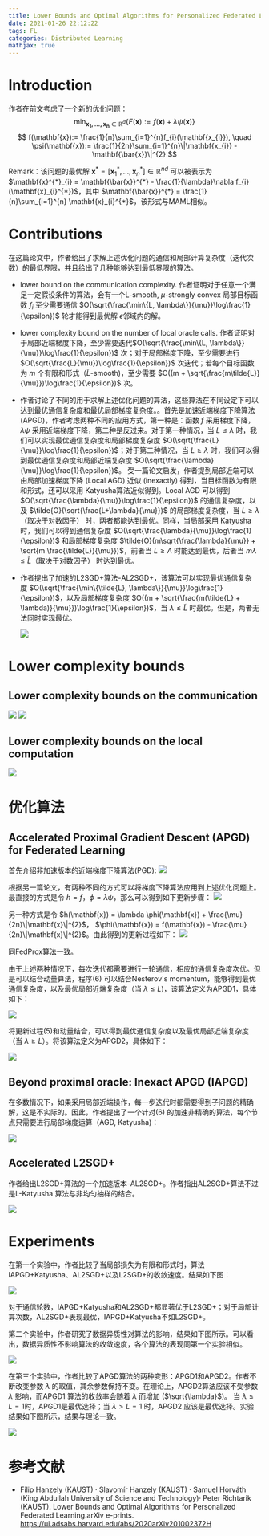```yaml
---
title: Lower Bounds and Optimal Algorithms for Personalized Federated Learning
date: 2021-01-26 22:12:22
tags: FL
categories: Distributed Learning
mathjax: true
---
```


# Introduction 
作者在前文考虑了一个新的优化问题：
$$
\min_{\mathbf{x_{1},...,x_{n}} \in \mathbb{R}^{d}} \{ F(\mathbf{x}) := f(\mathbf{x}) + \lambda \psi(\mathbf{x})\}
$$ 
$$
f(\mathbf{x}):= \frac{1}{n}\sum_{i=1}^{n}f_{i}(\mathbf{x_{i}}), \quad \psi(\mathbf{x}):= \frac{1}{2n}\sum_{i=1}^{n}\|\mathbf{x_{i}} - \mathbf{\bar{x}}\|^{2}
$$

Remark：该问题的最优解 $\mathbf{x}^{*} = [\mathbf{x}_{1}^{*},..., \mathbf{x}_{n}^{*}] \in \mathbb{R}^{nd}$ 可以被表示为 $\mathbf{x}^{*}_{i} = \mathbf{\bar{x}}^{*} - \frac{1}{\lambda}\nabla f_{i}(\mathbf{x}_{i}^{*})$，其中 $\mathbf{\bar{x}}^{*} = \frac{1}{n}\sum_{i=1}^{n} \mathbf{x}_{i}^{*}$，该形式与MAML相似。

# Contributions
在这篇论文中，作者给出了求解上述优化问题的通信和局部计算复杂度（迭代次数）的最低界限，并且给出了几种能够达到最低界限的算法。

- lower bound on the communication complexity. 作者证明对于任意一个满足一定假设条件的算法，会有一个L-smooth, $\mu$-strongly convex 局部目标函数 $f_{i}$ 至少需要通信 $O(\sqrt{\frac{\min\{L,  \lambda\}}{\mu}}\log\frac{1}{\epsilon})$ 轮才能得到最优解 $\epsilon$邻域内的解。
- lower complexity bound on the number of local oracle calls. 作者证明对于局部近端梯度下降，至少需要迭代$O(\sqrt{\frac{\min\{L,  \lambda\}}{\mu}}\log\frac{1}{\epsilon})$ 次；对于局部梯度下降，至少需要进行 $O(\sqrt{\frac{L}{\mu}}\log\frac{1}{\epsilon})$ 次迭代；若每个目标函数为 $m$ 个有限和形式（$\tilde{L}$-smooth)，至少需要 $O((m + \sqrt{\frac{m\tilde{L}}{\mu}})\log\frac{1}{\epsilon})$ 次。
  
- 作者讨论了不同的用于求解上述优化问题的算法，这些算法在不同设定下可以达到最优通信复杂度和最优局部梯度复杂度。。首先是加速近端梯度下降算法(APGD)，作者考虑两种不同的应用方式，第一种是：函数 $f$ 采用梯度下降，$\lambda \psi$ 采用近端梯度下降，第二种是反过来。对于第一种情况，当 $L \leq \lambda$ 时，我们可以实现最优通信复杂度和局部梯度复杂度 $O(\sqrt{\frac{L}{\mu}}\log\frac{1}{\epsilon})$；对于第二种情况，当 $L \geq \lambda$ 时，我们可以得到最优通信复杂度和局部近端复杂度 $O(\sqrt{\frac{\lambda}{\mu}}\log\frac{1}{\epsilon})$。 受一篇论文启发，作者提到局部近端可以由局部加速梯度下降 (Local AGD) 近似 (inexactly) 得到，当目标函数为有限和形式，还可以采用 Katyusha算法近似得到。Local AGD 可以得到 $O(\sqrt{\frac{\lambda}{\mu}}\log\frac{1}{\epsilon})$ 的通信复杂度，以及 $\tilde{O}(\sqrt{\frac{L+\lambda}{\mu}})$ 的局部梯度复杂度，当 $L \geq \lambda$（取决于对数因子） 时，两者都能达到最优。同样，当局部采用 Katyusha 时，我们可以得到通信复杂度 $O(\sqrt{\frac{\lambda}{\mu}}\log\frac{1}{\epsilon})$ 和局部梯度复杂度 $\tilde{O}(m\sqrt{\frac{\lambda}{\mu}} + \sqrt{m \frac{\tilde{L}}{\mu}})$，前者当 $L \geq \Lambda$ 时能达到最优，后者当 $m\lambda \leq \tilde{L}$（取决于对数因子） 时达到最优。

- 作者提出了加速的L2SGD+算法-AL2SGD+，该算法可以实现最优通信复杂  度 $O(\sqrt{\frac{\min\{\tilde{L},  \lambda\}}{\mu}}\log\frac{1}{\epsilon})$，以及局部梯度复杂度 $O((m + \sqrt{\frac{m(\tilde{L} + \lambda)}{\mu}})\log\frac{1}{\epsilon})$，当 $\lambda \leq \tilde{L}$ 时最优。但是，两者无法同时实现最优。

  ![ ](./AL2SGD/t1.jpg)


# Lower complexity bounds

## Lower complexity bounds on the communication
  ![ ](./AL2SGD/3.1.png)
  ![ ](./AL2SGD/3.11.png)

## Lower complexity bounds on the local computation
  ![ ](./AL2SGD/3.2.png)

# 优化算法

## Accelerated Proximal Gradient Descent (APGD) for Federated Learning

首先介绍非加速版本的近端梯度下降算法(PGD):
  ![ ](./AL2SGD/1.png)

根据另一篇论文，有两种不同的方式可以将梯度下降算法应用到上述优化问题上。最直接的方式是令 $h = f$，$\phi = \lambda\psi$，那么可以得到如下更新步骤：
  ![ ](./AL2SGD/2.png)

另一种方式是令 $h(\mathbf{x}) = \lambda \phi(\mathbf{x}) + \frac{\mu}{2n}\|\mathbf{x}\|^{2}$， $\phi(\mathbf{x}) = f(\mathbf{x}) - \frac{\mu}{2n}\|\mathbf{x}\|^{2}$。由此得到的更新过程如下：
  ![ ](./AL2SGD/3.png)

同FedProx算法一致。

由于上述两种情况下，每次迭代都需要进行一轮通信，相应的通信复杂度次优。但是可以结合动量算法，程序(6) 可以结合Nesterov's momentum，能够得到最优通信复杂度，以及最优局部近端复杂度（当 $\lambda \leq L)$，该算法定义为APGD1，具体如下：

  ![ ](./AL2SGD/a2.png)

将更新过程(5)和动量结合，可以得到最优通信复杂度以及最优局部近端复杂度（当 $\lambda \geq L）$。将该算法定义为APGD2，具体如下：

  ![ ](./AL2SGD/a3.png)

## Beyond proximal oracle: Inexact APGD (IAPGD)

在多数情况下，如果采用局部近端操作，每一步迭代时都需要得到子问题的精确解，这是不实际的。因此，作者提出了一个针对(6) 的加速非精确的算法，每个节点只需要进行局部梯度运算（AGD, Katyusha)：

  ![ ](./AL2SGD/a1.png)


## Accelerated L2SGD+

作者给出L2SGD+算法的一个加速版本-AL2SGD+。作者指出AL2SGD+算法不过是L-Katyusha 算法与非均匀抽样的结合。

  ![ ](./AL2SGD/a4.png)

# Experiments

在第一个实验中，作者比较了当局部损失为有限和形式时，算法IAPGD+Katyusha、AL2SGD+以及L2SGD+的收敛速度。结果如下图：

  ![ ](./AL2SGD/5.jpg)

对于通信轮数，IAPGD+Katyusha和AL2SGD+都显著优于L2SGD+；对于局部计算次数，AL2SGD+表现最优，IAPGD+Katyusha不如L2SGD+。

第二个实验中，作者研究了数据异质性对算法的影响，结果如下图所示。可以看出，数据异质性不影响算法的收敛速度，各个算法的表现同第一个实验相似。

  ![ ](./AL2SGD/6.png)

在第三个实验中，作者比较了APGD算法的两种变形：APGD1和APGD2。作者不断改变参数 $\lambda$ 的取值，其余参数保持不变。在理论上，APGD2算法应该不受参数 $\lambda$ 影响，而APGD1 算法的收敛率会随着 $\lambda$ 而增加 ($\sqrt{\lambda}$)。 当 $\lambda \leq L = 1$时，APGD1是最优选择；当 $\lambda > L = 1$ 时，APGD2 应该是最优选择。实验结果如下图所示，结果与理论一致。

![ ](./AL2SGD/7.png)

# 参考文献

- Filip Hanzely (KAUST) · Slavomír Hanzely (KAUST) · Samuel Horváth (King Abdullah University of Science and Technology)· Peter Richtarik (KAUST). Lower Bounds and Optimal Algorithms for Personalized Federated Learning.arXiv e-prints. https://ui.adsabs.harvard.edu/abs/2020arXiv201002372H

